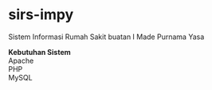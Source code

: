 # sirs-impy
Sistem Informasi Rumah Sakit buatan I Made Purnama Yasa

<b>Kebutuhan Sistem</b><br>
Apache<br>
PHP<br>
MySQL<br>
